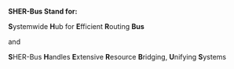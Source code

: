 <b>SHER-Bus Stand for:</b>

<b>S</b>ystemwide <b>H</b>ub for <b>E</b>fficient <b>R</b>outing <b>Bus</b> 

and

<b>S</b>HER-Bus <b>H</b>andles <b>E</b>xtensive <b>R</b>esource <b>B</b>ridging, <b>U</b>nifying <b>S</b>ystems
